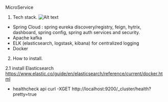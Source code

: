 MicroService

1. Tech stack.
  ![Alt text](rhttps://cdn-images-1.medium.com/max/1600/1*PQgn_cxo9sohjEf5Kwm6Tg.png)

- Spring Cloud : spring eureka discovery/registry, feign, hytrix, dashboard, spring config, spring auth services and security.
- Apache kafka
- ELK (elasticsearch, logstask, kibana) for centralized logging
- Docker

2. How to install.

2.1 install Elasticsearch
 https://www.elastic.co/guide/en/elasticsearch/reference/current/docker.html

 - healthcheck api
 curl -XGET http://localhost:9200/_cluster/health?pretty=true
